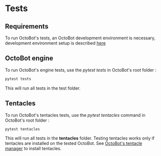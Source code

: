 # Tests

## Requirements

To run OctoBot's tests, an OctoBot development environment is necessary, development environment setup is described [here](https://github.com/Drakkar-Software/OctoBot-Docs/tree/624bac35cfdd4b92e96356538d28ac0e39d983d3/Coding/Developer-Guide.html#environment-setup)

## OctoBot engine

To run OctoBot's engine tests, use the _pytest tests_ in OctoBot's root folder :

```bash
pytest tests
```

This will run all tests in the test folder.

## Tentacles

To run OctoBot's tentacles tests, use the _pytest tentacles_ command in OctoBot's root folder :

```bash
pytest tentacles
```

This will run all tests in the **tentacles** folder. Testing tentacles works only if tentacles are installed on the tested OctoBot. See [OctoBot's tentacle manager](https://github.com/Drakkar-Software/OctoBot-Docs/tree/624bac35cfdd4b92e96356538d28ac0e39d983d3/Coding/Tentacle-Manager.html) to install tentacles.


